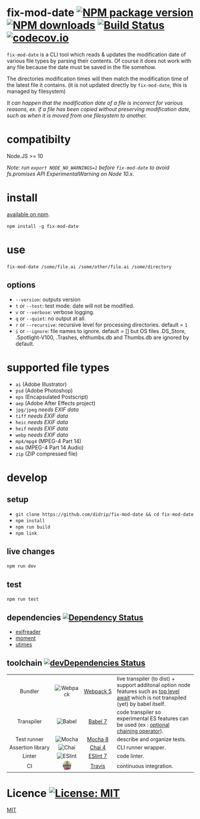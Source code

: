 # fix-mod-date [![NPM package version](https://img.shields.io/npm/v/fix-mod-date.svg?style=flat-square)](https://www.npmjs.com/package/fix-mod-date) [![NPM downloads](https://img.shields.io/npm/dm/fix-mod-date.svg?style=flat-square)](https://www.npmjs.com/package/fix-mod-date) [![Build Status](https://img.shields.io/travis/com/didrip/fix-mod-date/master?style=flat-square)](https://travis-ci.com/didrip/fix-mod-date) [![codecov.io](https://img.shields.io/coveralls/github/didrip/fix-mod-date/master.svg?style=flat-square)](http://codecov.io/github/didrip/fix-mod-date?branch=master)

`fix-mod-date` is a CLI tool which reads & updates the modification date of various file types by parsing their contents. Of course it does not work with any file because the date must be saved in the file somehow.

The directories modification times will then match the modification time of the latest file it contains. (it is not updated directly by `fix-mod-date`, this is managed by filesystem)

*It can happen that the modification date of a file is incorrect for various reasons, ex. if a file has been copied without preserving modification date, such as when it is moved from one filesystem to another.*

# compatibilty

Node.JS >= 10

*Note: run `export NODE_NO_WARNINGS=1` before `fix-mod-date` to avoid fs.promises API ExperimentalWarning on Node 10.x.*

# install

[available on npm](https://www.npmjs.com/package/fix-mod-date).

`npm install -g fix-mod-date`

# use

`fix-mod-date /some/file.ai /some/other/file.ai /some/directory`

## options

- `--version`: outputs version
- `t` or `--test`: test mode. date will not be modified.
- `v` or `--verbose`: verbose logging.
- `q` or `--quiet`: no output at all.
- `r` or `--recursive`: recursive level for processing directories. default = `1`
- `i` or `--ignore`: file names to ignore. default = [] but OS files .DS_Store, .Spotlight-V100, .Trashes, ehthumbs.db and Thumbs.db are ignored by default.

# supported file types

- `ai` (Adobe Illustrator)
- `psd` (Adobe Photoshop)
- `eps` (Encapsulated Postscript)
- `aep` (Adobe After Effects project)
- `jpg/jpeg` *needs EXIF data*
- `tiff` *needs EXIF data*
- `heic` *needs EXIF data*
- `heif` *needs EXIF data*
- `webp` *needs EXIF data*
- `mp4/mpg4` (MPEG-4 Part 14)
- `m4a` (MPEG-4 Part 14 Audio)
- `zip` (ZIP compressed file)

# develop

## setup

- `git clone https://github.com/didrip/fix-mod-date && cd fix-mod-date`
- `npm install`
- `npm run build`
- `npm link`

## live changes

`npm run dev`

## test

`npm run test`


## dependencies [![Dependency Status](https://david-dm.org/didrip/fix-mod-date.svg?style=flat-square)](https://david-dm.org/didrip/fix-mod-date) 

- [exifreader](https://github.com/mattiasw/ExifReader)
- [moment](https://github.com/moment/moment)
- [utimes](https://github.com/baileyherbert/utimes)


## toolchain [![devDependencies Status](https://david-dm.org/didrip/fix-mod-date/dev-status.svg?style=flat-square)](https://david-dm.org/didrip/fix-mod-date?type=dev)

<table align="center">
	<tr>
		<td align="center">Bundler</td>
		<td align="center"><img src="https://github.com/webpack/media/blob/master/logo/icon-square-small.svg" height="24" alt="Webpack"></td>
		<td align="center"><a href="https://github.com/webpack/webpack">Webpack&nbsp;5</a></td>
		<td align="left">live transpiler (to dist) + support additonal option node features such as <a href="https://v8.dev/features/top-level-await">top level await</a> which is not transpiled (yet) by babel itself.</td>
	</tr>
	<tr>
		<td align="center">Transpiler</td>
		<td align="center"><img src="https://github.com/babel/logo/blob/master/babel.svg" height="24" alt="Babel"></td>
		<td align="center"><a href="https://github.com/babel/babel">Babel&nbsp;7</a></td>
		<td align="left">code transpiler so experimental ES features can be used (ex : <a href="https://developer.mozilla.org/en-US/docs/Web/JavaScript/Reference/Operators/Optional_chaining">optional chaining operator</a>).</td>
	</tr>
	<tr>
		<td align="center">Test&nbsp;runner</td>
		<td align="center"><img src="https://camo.githubusercontent.com/af4bf83ab2ca125346740f9961345a24ec43b3a9/68747470733a2f2f636c6475702e636f6d2f78465646784f696f41552e737667" height="24" alt="Mocha"></td>
		<td align="center"><a href="https://github.com/mochajs/mocha">Mocha&nbsp;8</a></td>
		<td align="left">describe and organize tests.</td>
	</tr>
	<tr>
		<td align="center">Assertion&nbsp;library</td>
		<td align="center"><img src="https://camo.githubusercontent.com/431283cc1643d02167aac31067137897507c60fc/687474703a2f2f636861696a732e636f6d2f696d672f636861692d6c6f676f2e706e67" height="24" alt="Chai"></td>
		<td align="center"><a href="https://github.com/chaijs/chai">Chai&nbsp;4</a></td>
		<td align="left">CLI runner wrapper.</td>
	</tr>
	<tr>
		<td align="center">Linter</td>
		<td align="center"><img src="https://upload.wikimedia.org/wikipedia/en/thumb/e/e3/ESLint_logo.svg/128px-ESLint_logo.svg.png" height="24" alt="ESlint"></td>
		<td align="center"><a href="https://github.com/eslint/eslint">ESlint&nbsp;7</a></td>
			<td align="left">code linter.</td>
	</tr>
	<tr>
		<td align="center">CI</td>
		<td align="center"><img src="https://github.com/travis-ci/travis-web/raw/master/public/images/logos/TravisCI-Mascot-1.png" height="24" alt="Travis"></td>
		<td align="center"><a href="https://github.com/travis-ci/travis-ci">Travis</a></td>
			<td align="left">continuous integration.</td>
	</tr>
</table>

# Licence [![License: MIT](https://img.shields.io/badge/License-MIT-yellow.svg?style=flat-square)](https://opensource.org/licenses/MIT)

[MIT](LICENSE)
